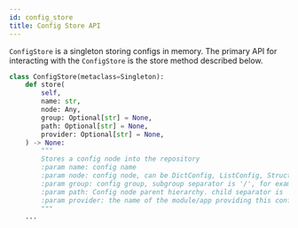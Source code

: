 ```yaml
---
id: config_store
title: Config Store API
---
```

`ConfigStore` is a singleton storing configs in memory.
The primary API for interacting with the `ConfigStore` is the store method described below.

```python
class ConfigStore(metaclass=Singleton):
    def store(
        self,
        name: str,
        node: Any,
        group: Optional[str] = None,
        path: Optional[str] = None,
        provider: Optional[str] = None,
    ) -> None:
        """
        Stores a config node into the repository
        :param name: config name
        :param node: config node, can be DictConfig, ListConfig, Structured configs and even dict and list
        :param group: config group, subgroup separator is '/', for example hydra/launcher
        :param path: Config node parent hierarchy. child separator is '.', for example foo.bar.baz
        :param provider: the name of the module/app providing this config. Helps debugging.
        """
    ...
```